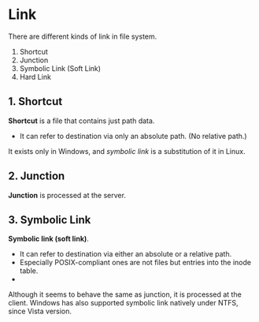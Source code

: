 # Link
There are different kinds of link in file system.

1. Shortcut
2. Junction
3. Symbolic Link (Soft Link)
4. Hard Link

## 1. Shortcut
**Shortcut** is a file that contains just path data.

* It can refer to destination via only an absolute path. (No relative path.)

It exists only in Windows, and *symbolic link* is a substitution of it in Linux.

## 2. Junction
**Junction** is processed at the server.

## 3. Symbolic Link
**Symbolic link (soft link)**.

* It can refer to destination via either an absolute or a relative path.
* Especially POSIX-compliant ones are not files but entries into the inode table.
* 

 Although it seems to behave the same as junction, it is processed at the client.
Windows has also supported symbolic link natively under NTFS, since Vista version.
